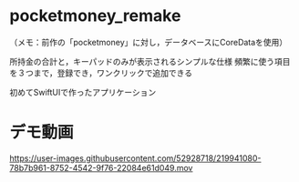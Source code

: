 # pocketmoney_remake

（メモ：前作の「pocketmoney」に対し，データベースにCoreDataを使用）

所持金の合計と，キーパッドのみが表示されるシンプルな仕様
頻繁に使う項目を３つまで，登録でき，ワンクリックで追加できる

初めてSwiftUIで作ったアプリケーション

# デモ動画

https://user-images.githubusercontent.com/52928718/219941080-78b7b961-8752-4542-9f76-22084e61d049.mov

